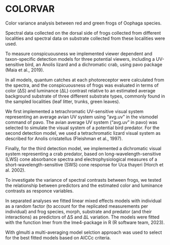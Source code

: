 # COLORVAR
Color variance analysis between red and green frogs of Oophaga species.

Spectral data collected on the dorsal side of frogs collected from different localities
and spectral data on substrate collected from these localities were used.

To measure conspicuousness we implemented viewer dependent and taxon-specific
detection models for three potential viewers, including a UV-sensitive bird,
an Anolis lizard and a dichromatic crab, using pavo package (Maia et al., 2019).

In all models, quantum catches at each photoreceptor were calculated from the 
spectra, and the conspicuousness of  frogs was evaluated in terms of color (ΔS) 
and luminance (ΔL) contrast relative to an estimated average background substrate 
of three different substrate types, commonly found in the sampled localities 
(leaf litter, trunks, green leaves). 

We first implemented a tetrachromatic UV-sensitive visual system representing 
an average avian UV system using “avg.uv” in the vismodel command of pavo. 
The avian average UV system (“avg.uv” in pavo) was selected to simulate the 
visual system of a potential bird predator. For the second detection model,
we used a tetrachromatic lizard  visual system as described for Anolis cristatellus 
(Fleishman et al., 1997). 

Finally, for the third detection model, we implemented a dichromatic visual system 
representing a crab predator, based on long-wavelength-sensitive (LWS) cone 
absorbance spectra and electrophysiological measures of a short-wavelength-sensitive 
(SWS) cone response for Uca thayeri (Horch et al. 2002).

To investigate the variance of spectral contrasts between frogs, we tested the 
relationship between predictors and the estimated color and luminance contrasts 
as responce variables. 

In separated analyses we fitted linear mixed effects models with individual 
as a random factor (to account for the replicated measurements per individual) 
and frog species, morph, substrate and predator (and their interactions) as
predictors of ΔS and ΔL variation. The models were fitted with the 
function lmer from the lme4-package in R (R software team, 2023). 

With glmulti a multi-averaging model selction approach was used to select for
the best fitted models based on AICCc criteria.
